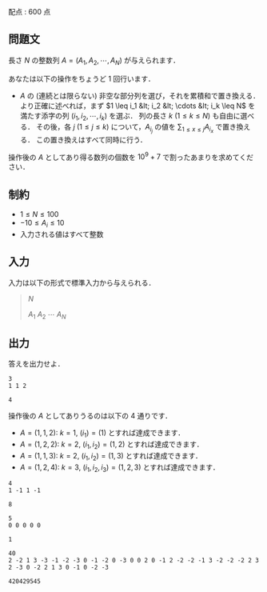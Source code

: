 配点 : $600$ 点

## 問題文

長さ $N$ の整数列 $A=(A_1,A_2,\cdots,A_N)$ が与えられます．

あなたは以下の操作をちょうど $1$ 回行います．

- $A$ の (連続とは限らない) 非空な部分列を選び，それを累積和で置き換える．
より正確に述べれば，まず $1 \leq i_1 &lt; i_2 &lt; \cdots &lt; i_k \leq N$ を満たす添字の列 $(i_1,i_2,\cdots,i_k)$ を選ぶ．
列の長さ $k$ ($1 \leq k \leq N$) も自由に選べる．
その後，各 $j$ ($1 \leq j \leq k$) について，$A_{i_j}$ の値を $\sum_{1 \leq x \leq j} A_{i_x}$ で置き換える．
この置き換えはすべて同時に行う．

操作後の $A$ としてあり得る数列の個数を $10^9+7$ で割ったあまりを求めてください．

## 制約

- $1 \leq N \leq 100$
- $-10 \leq A_i \leq 10$
- 入力される値はすべて整数

## 入力

入力は以下の形式で標準入力から与えられる．

> $N$
> 
> $A_1$ $A_2$ $\cdots$ $A_N$

## 出力

答えを出力せよ．

```input1
3
1 1 2
```

```output1
4
```

操作後の $A$ としてありうるのは以下の $4$ 通りです．

- $A=(1,1,2)$: $k=1$, $(i_1)=(1)$ とすれば達成できます．
- $A=(1,2,2)$: $k=2$, $(i_1,i_2)=(1,2)$ とすれば達成できます．
- $A=(1,1,3)$: $k=2$, $(i_1,i_2)=(1,3)$ とすれば達成できます．
- $A=(1,2,4)$: $k=3$, $(i_1,i_2,i_3)=(1,2,3)$ とすれば達成できます．

```input2
4
1 -1 1 -1
```

```output2
8
```

```input3
5
0 0 0 0 0
```

```output3
1
```

```input4
40
2 -2 1 3 -3 -1 -2 -3 0 -1 -2 0 -3 0 0 2 0 -1 2 -2 -2 -1 3 -2 -2 -2 2 3 2 -3 0 -2 2 1 3 0 -1 0 -2 -3
```

```output4
420429545
```
